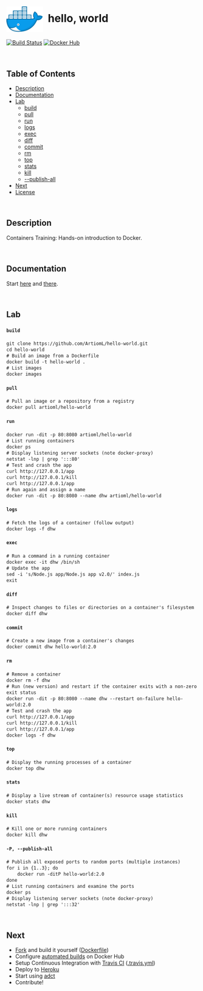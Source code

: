 # <img align="center" src="img/docker.svg" width="96">&nbsp;&nbsp;hello, world

[![Build Status](https://travis-ci.org/ArtiomL/hello-world.svg?branch=master)](https://travis-ci.org/ArtiomL/hello-world)
[![Docker Hub](https://img.shields.io/docker/pulls/artioml/hello-world.svg)](https://hub.docker.com/r/artioml/hello-world/)

&nbsp;&nbsp;

## Table of Contents
- [Description](#description)
- [Documentation](#documentation)
- [Lab](#lab)
	- [build](#build)
	- [pull](#pull)
	- [run](#run)
	- [logs](#logs)
	- [exec](#exec)
	- [diff](#diff)
	- [commit](#commit)
	- [rm](#rm)
	- [top](#top)
	- [stats](#stats)
	- [kill](#kill)
	- [--publish-all](#-p---publish-all)
- [Next](#next)
- [License](LICENSE)


&nbsp;&nbsp;

## Description

Containers Training: Hands-on introduction to Docker.

&nbsp;&nbsp;

## Documentation

Start [here](https://github.com/veggiemonk/awesome-docker) and [there](https://github.com/wsargent/docker-cheat-sheet).

&nbsp;&nbsp;

## Lab

#### `build`
```shell
git clone https://github.com/ArtiomL/hello-world.git
cd hello-world
# Build an image from a Dockerfile
docker build -t hello-world .
# List images
docker images
```

#### `pull`
```shell
# Pull an image or a repository from a registry
docker pull artioml/hello-world
```

#### `run`
```shell
docker run -dit -p 80:8080 artioml/hello-world
# List running containers
docker ps
# Display listening server sockets (note docker-proxy)
netstat -lnp | grep ':::80'
# Test and crash the app
curl http://127.0.0.1/app
curl http://127.0.0.1/kill
curl http://127.0.0.1/app
# Run again and assign a name
docker run -dit -p 80:8080 --name dhw artioml/hello-world
```

#### `logs`
```shell
# Fetch the logs of a container (follow output)
docker logs -f dhw
```

#### `exec`
```shell
# Run a command in a running container
docker exec -it dhw /bin/sh
# Update the app
sed -i 's/Node.js app/Node.js app v2.0/' index.js
exit
```

#### `diff`
```shell
# Inspect changes to files or directories on a container's filesystem
docker diff dhw
```

#### `commit`
```shell
# Create a new image from a container's changes
docker commit dhw hello-world:2.0
```

#### `rm`
```shell
# Remove a container
docker rm -f dhw
# Run (new version) and restart if the container exits with a non-zero exit status
docker run -dit -p 80:8080 --name dhw --restart on-failure hello-world:2.0
# Test and crash the app
curl http://127.0.0.1/app
curl http://127.0.0.1/kill
curl http://127.0.0.1/app
docker logs -f dhw
```

#### `top`
```shell
# Display the running processes of a container
docker top dhw
```

#### `stats`
```shell
# Display a live stream of container(s) resource usage statistics
docker stats dhw
```

#### `kill`
```shell
# Kill one or more running containers
docker kill dhw
```

#### `-P, --publish-all`
```shell
# Publish all exposed ports to random ports (multiple instances)
for i in {1..3}; do
	docker run -ditP hello-world:2.0
done
# List running containers and examine the ports
docker ps
# Display listening server sockets (note docker-proxy)
netstat -lnp | grep ':::32'
```

&nbsp;&nbsp;

## Next

- [Fork](https://github.com/artioml/hello-world/fork) and build it yourself ([Dockerfile](Dockerfile))
- Configure [automated builds](https://docs.docker.com/docker-hub/github/) on Docker Hub
- Setup Continuous Integration with [Travis CI](https://travis-ci.org/) ([.travis.yml](.travis.yml))
- Deploy to [Heroku](https://devcenter.heroku.com/articles/container-registry-and-runtime)
- Start using [adct](https://github.com/ArtiomL/adct)
- Contribute!
